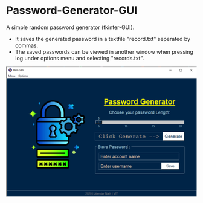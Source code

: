 # Password-Generator-GUI
A simple random password generator (tkinter-GUI).
<ul>
  <li>It saves the generated password in a textfile "record.txt" seperated by commas.
  <li>The saved passwords can be viewed in another window when pressing log under options menu and selecting "records.txt".
</ul>

<img src="Images/Saving Password.png">
